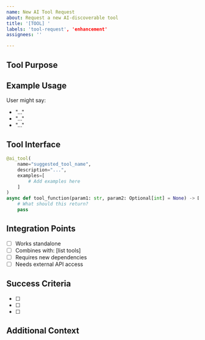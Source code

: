 ```yaml
---
name: New AI Tool Request
about: Request a new AI-discoverable tool
title: '[TOOL] '
labels: 'tool-request', 'enhancement'
assignees: ''

---
```


## Tool Purpose
<!-- What should this tool do? -->

## Example Usage
<!-- Provide examples of how users would request this functionality -->

User might say:
- "..."
- "..."
- "..."

## Tool Interface
<!-- Describe the expected parameters and return values -->

```python
@ai_tool(
    name="suggested_tool_name",
    description="...",
    examples=[
        # Add examples here
    ]
)
async def tool_function(param1: str, param2: Optional[int] = None) -> Dict[str, Any]:
    # What should this return?
    pass
```

## Integration Points
<!-- How should this tool integrate with existing tools? -->

- [ ] Works standalone
- [ ] Combines with: [list tools]
- [ ] Requires new dependencies
- [ ] Needs external API access

## Success Criteria
<!-- How do we know this tool is working correctly? -->

- [ ] 
- [ ] 
- [ ] 

## Additional Context
<!-- Any additional information about the tool request -->
